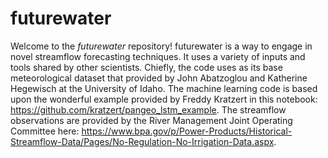 # futurewater

Welcome to the *futurewater* repository! futurewater is a way to engage in novel streamflow forecasting techniques. It uses a variety of inputs and tools shared by other scientists. Chiefly, the code uses as its base meteorological dataset that provided by John Abatzoglou and Katherine Hegewisch at the University of Idaho. The machine learning code is based upon the wonderful example provided by Freddy Kratzert in this notebook: https://github.com/kratzert/pangeo_lstm_example. The streamflow observations are provided by the River Management Joint Operating Committee here: https://www.bpa.gov/p/Power-Products/Historical-Streamflow-Data/Pages/No-Regulation-No-Irrigation-Data.aspx.
